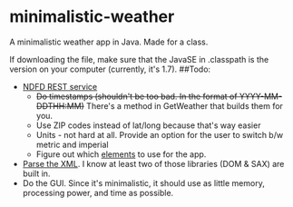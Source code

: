 # minimalistic-weather
A minimalistic weather app in Java. Made for a class.

If downloading the file, make sure that the JavaSE in .classpath is the version on your computer (currently, it's 1.7).
##Todo:
+ [NDFD REST service](http://graphical.weather.gov/xml/rest.php)
  * ~~Do timestamps (shouldn't be too bad. In the format of YYYY-MM-DDTHH:MM)~~ There's a method in GetWeather that builds them for you.
  * Use ZIP codes instead of lat/long because that's way easier
  * Units - not hard at all. Provide an option for the user to switch b/w metric and imperial
  * Figure out which [elements](http://graphical.weather.gov/xml/docs/elementInputNames.php "element names") to use for the app.
+ [Parse the XML](https://docs.oracle.com/cd/B28359_01/appdev.111/b28394/adx_j_parser.htm "java xml parsing"). I know at least two of those libraries (DOM & SAX) are built in.
+ Do the GUI. Since it's minimalistic, it should use as little memory, processing power, and time as possible.

